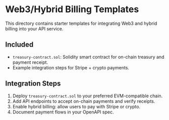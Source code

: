 # Web3/Hybrid Billing Templates

This directory contains starter templates for integrating Web3 and hybrid billing into your API service.

## Included
- `treasury-contract.sol`: Solidity smart contract for on-chain treasury and payment receipt.
- Example integration steps for Stripe + crypto payments.

## Integration Steps
1. Deploy `treasury-contract.sol` to your preferred EVM-compatible chain.
2. Add API endpoints to accept on-chain payments and verify receipts.
3. Enable hybrid billing: allow users to pay with Stripe or crypto.
4. Document payment flows in your OpenAPI spec.
